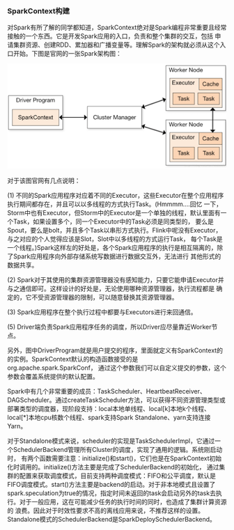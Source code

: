 ### SparkContext构建

对Spark有所了解的同学都知道，SparkContext绝对是Spark编程非常重要且经常接触的一个东西。它是开发Spark应用的入口，负责和整个集群的交互，包括
申请集群资源、创建RDD、累加器和广播变量等。理解Spark的架构就必须从这个入口开始。下图是官网的一张Spark架构图：

![Spark架构图](../image/spark.png "Spark架构图")

对于该图官网有几点说明：

  (1) 不同的Spark应用程序对应着不同的Executor，这些Executor在整个应用程序执行期间都存在，并且可以以多线程的方式执行Task。(Hmmmm....回忆
一下，Storm中也有Executor，但Storm中的Executor是一个单独的线程，默认里面有一个Task，如果设置多个，同一个Executor中的Task必须是同类型的，
要么是Spout，要么是bolt，并且多个Task以串形方式执行。Flink中呢没有Executor，与之对应的个人觉得应该是Slot，Slot中以多线程的方式运行Task，
每个Task是一个线程。)Spark这样左的好处是，各个Spark应用程序的执行是相互隔离的，除了Spark应用程序向外部存储系统写数据进行数据交互外，无法进行
其他形式的数据共享。

  (2) Spark对于其使用的集群资源管理器没有感知能力，只要它能申请Executor并与之通信即可。这样设计的好处是，无论使用哪种资源管理器，执行流程都是
确定的，它不受资源管理器的限制，可以随意替换其资源管理器。

  (3) Spark应用程序在整个执行过程中都要与Executors进行来回通信。

  (5) Driver端负责Spark应用程序任务的调度，所以Driver应尽量靠近Worker节点。

  另外，图中DriverProgram就是用户提交的程序，里面就定义有SparkContext的的实例。SparkContext默认的构造函数接受的是org.apache.spark.SparkConf，
通过这个参数我们可以自定义提交的参数，这个参数会覆盖系统提供的默认配置。

Spark中有几个非常重要的成员：TaskScheduler、HeartbeatReceiver、DAGScheduler。通过createTaskScheduler方法，可以获得不同资源管理类型或
部署类型的调度器，现阶段支持：local本地单线程、local[k]本地k个线程、local[*]本地cpu核数个线程、spark支持Spark Standalone、yarn支持连接Yarn。

  对于Standalone模式来说，scheduler的实现是TaskSchedulerImpl，它通过一个SchedulerBackend管理所有Cluster的调度，实现了通用的逻辑。系统刚启动时，
有两个函数需要注意：initialize()和start()，它们也是在SparkContext初始化时调用的。initialize()方法主要是完成了SchedulerBackend的初始化，
通过集群的配置来获取调度模式，目前支持两种调度模式：FIFO和公平调度，默认是FIFO调度模式。start()方法主要是backend的启动。对于非本地模式且设置了
spark.speculation为true的情况，指定时间未返回的task会启动另外的task去执行。对于一般应用，这在可能减少任务的执行时间的同时，也造成了集群计算资源的
浪费。因此对于时效性要求不高的离线应用来说，不推荐这样的设置。Standalone模式的SchedulerBackend是SparkDeploySchedulerBackend。